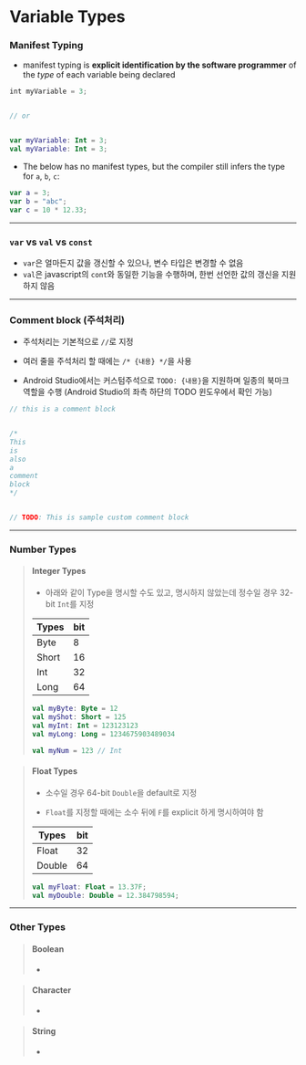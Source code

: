 # Variable Types

### Manifest Typing

- manifest typing is **explicit identification by the software programmer** of the *type* of each variable being declared

```kotlin
int myVariable = 3;


// or


var myVariable: Int = 3;
val myVariable: Int = 3;
```

- The below has no manifest types, but the compiler still infers the type for `a`, `b`, `c`:

```kotlin
var a = 3;
var b = "abc";
var c = 10 * 12.33;
```

___

### `var` vs `val` vs `const`

- `var`은 얼마든지 값을 갱신할 수 있으나, 변수 타입은 변경할 수 없음
- `val`은 javascript의 `cont`와 동일한 기능을 수행하며, 한번 선언한 값의 갱신을 지원하지 않음

___

### Comment block (주석처리)

- 주석처리는 기본적으로 `//`로 지정

- 여러 줄을 주석처리 할 때에는 `/* {내용} */`을 사용

- Android Studio에서는 커스텀주석으로 `TODO: {내용}`을 지원하며 일종의 북마크 역할을 수행 (Android Studio의 좌측 하단의 TODO 윈도우에서 확인 가능)

```kotlin
// this is a comment block


/*
This
is
also
a
comment
block
*/


// TODO: This is sample custom comment block
```

___

### Number Types

> #### Integer Types
> 
> - 아래와 같이 Type을 명시할 수도 있고, 명시하지 않았는데 정수일 경우 32-bit `Int`를 지정
> 
> | Types | bit |
> | ----- | --- |
> | Byte  | 8   |
> | Short | 16  |
> | Int   | 32  |
> | Long  | 64  |
> 
> ```kotlin
> val myByte: Byte = 12
> val myShot: Short = 125
> val myInt: Int = 123123123
> val myLong: Long = 1234675903489034
> 
> val myNum = 123 // Int
> ```

> #### Float Types
> 
> - 소수일 경우 64-bit `Double`을 default로 지정 
> 
> - `Float`를 지정할 때에는 소수 뒤에 `F`를 explicit 하게 명시하여야 함
> 
> | Types  | bit |
> | ------ | --- |
> | Float  | 32  |
> | Double | 64  |
> 
> ```kotlin
> val myFloat: Float = 13.37F;
> val myDouble: Double = 12.384798594;
> ```

---

### Other Types

> #### Boolean
> 
> -  

> #### Character
> 
> -  

> #### String
> 
> - 
